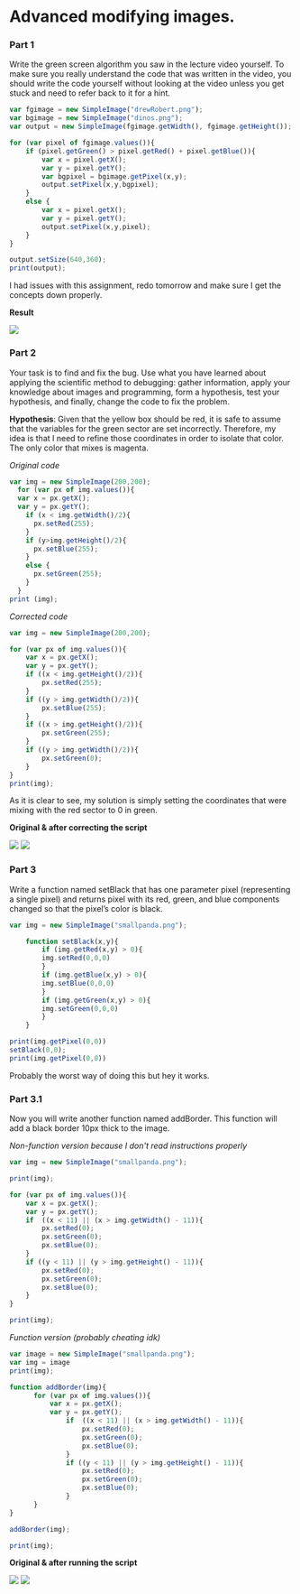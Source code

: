 # Advanced modifying images.

### Part 1
Write the green screen algorithm you saw in the lecture video yourself. To make sure you really understand the code that was written in the video, you should write the code yourself without looking at the video unless you get stuck and need to refer back to it for a hint.

```javascript
var fgimage = new SimpleImage("drewRobert.png");
var bgimage = new SimpleImage("dinos.png");
var output = new SimpleImage(fgimage.getWidth(), fgimage.getHeight());

for (var pixel of fgimage.values()){
    if (pixel.getGreen() > pixel.getRed() + pixel.getBlue()){
        var x = pixel.getX();
        var y = pixel.getY();
        var bgpixel = bgimage.getPixel(x,y);
        output.setPixel(x,y,bgpixel);
    }
    else {
        var x = pixel.getX();
        var y = pixel.getY();
        output.setPixel(x,y,pixel);
    }
}

output.setSize(640,360);
print(output);
```

I had issues with this assignment, redo tomorrow and make sure I get the concepts down properly.

**Result**

![](http://i.imgur.com/tyklEtm.png)

### Part 2
Your task is to find and fix the bug. Use what you have learned about applying the scientific method to debugging: gather information, apply your knowledge about images and programming, form a hypothesis, test your hypothesis, and finally, change the code to fix the problem.

**Hypothesis**: Given that the yellow box should be red, it is safe to assume that the variables for the green sector are set incorrectly. Therefore, my idea is that I need to refine those coordinates in order to isolate that color. The only color that mixes is magenta.

*Original code*

```javascript
var img = new SimpleImage(200,200);
  for (var px of img.values()){
  var x = px.getX();
  var y = px.getY();
    if (x < img.getWidth()/2){
      px.setRed(255);
    }
    if (y>img.getHeight()/2){
      px.setBlue(255);
    }
    else {
      px.setGreen(255);
    }
  }
print (img);
```

*Corrected code*

```javascript
var img = new SimpleImage(200,200);

for (var px of img.values()){
    var x = px.getX();
    var y = px.getY();
    if ((x < img.getHeight()/2)){
        px.setRed(255);
    }
    if ((y > img.getWidth()/2)){
        px.setBlue(255);
    }
    if ((x > img.getHeight()/2)){
        px.setGreen(255);
    }
    if ((y > img.getWidth()/2)){
        px.setGreen(0);
    }
}
print(img);
```
As it is clear to see, my solution is simply setting the coordinates that were mixing with the red sector to 0 in green.

**Original & after correcting the script**

![](http://i.imgur.com/LEWZJrH.png)
![](http://i.imgur.com/y66kPQn.png)

### Part 3

Write a function named setBlack that has one parameter pixel (representing a single pixel) and returns pixel with its red, green, and blue components changed so that the pixel’s color is black.

```javascript
var img = new SimpleImage("smallpanda.png");

    function setBlack(x,y){
        if (img.getRed(x,y) > 0){
        img.setRed(0,0,0)
        }
        if (img.getBlue(x,y) > 0){
        img.setBlue(0,0,0)
        }
        if (img.getGreen(x,y) > 0){
        img.setGreen(0,0,0)
        }  
    }

print(img.getPixel(0,0))
setBlack(0,0);
print(img.getPixel(0,0))
```

Probably the worst way of doing this but hey it works.

### Part 3.1

Now you will write another function named addBorder. This function will add a black border 10px thick to the image.

*Non-function version because I don't read instructions properly*

```javascript
var img = new SimpleImage("smallpanda.png");

print(img);

for (var px of img.values()){
    var x = px.getX();
    var y = px.getY();
    if  ((x < 11) || (x > img.getWidth() - 11)){
        px.setRed(0);
        px.setGreen(0);
        px.setBlue(0);
    }
    if ((y < 11) || (y > img.getHeight() - 11)){
        px.setRed(0);
        px.setGreen(0);
        px.setBlue(0);
    }
}

print(img);
```

*Function version (probably cheating idk)*

```javascript
var image = new SimpleImage("smallpanda.png");
var img = image
print(img);

function addBorder(img){
      for (var px of img.values()){
          var x = px.getX();
          var y = px.getY();
              if  ((x < 11) || (x > img.getWidth() - 11)){
                  px.setRed(0);
                  px.setGreen(0);
                  px.setBlue(0);
              }
              if ((y < 11) || (y > img.getHeight() - 11)){
                  px.setRed(0);
                  px.setGreen(0);
                  px.setBlue(0);
              }
      }
}

addBorder(img);

print(img);
```

**Original & after running the script**

![](http://i.imgur.com/QVfEaBM.png)
![](http://i.imgur.com/EY0vjTM.png)
